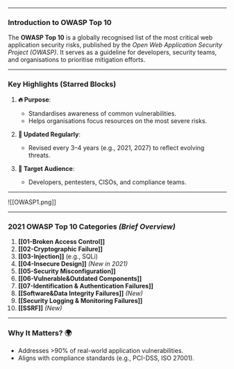 
---

### **Introduction to OWASP Top 10**  
The **OWASP Top 10** is a globally recognised list of the most critical web application security risks, published by the *Open Web Application Security Project (OWASP)*. It serves as a guideline for developers, security teams, and organisations to prioritise mitigation efforts.

---

### **Key Highlights (Starred Blocks)**  
1. **🔥 Purpose**:  
   - Standardises awareness of common vulnerabilities.  
   - Helps organisations focus resources on the most severe risks.  

2. **📌 Updated Regularly**:  
   - Revised every 3–4 years (e.g., 2021, 2027) to reflect evolving threats.  

3. **🎯 Target Audience**:  
   - Developers, pentesters, CISOs, and compliance teams.  

---
![[OWASP1.png]]

---

### **2021 OWASP Top 10 Categories** *(Brief Overview)*  
1. **[[01-Broken Access Control]]**  
2. **[[02-Cryptographic Failure]]**  
3. **[[03-Injection]]** (e.g., SQLi)  
4. **[[04-Insecure Design]]** *(New in 2021)*  
5. **[[05-Security Misconfiguration]]**  
6. **[[06-Vulnerable&Outdated Components]]**  
7. **[[07-Identification & Authentication Failures]]**  
8. **[[Software&Data Integrity Failures]]** *(New)*  
9. **[[Security Logging & Monitoring Failures]]**  
10. **[[SSRF]]** *(New)*  

---

### **Why It Matters?** 🌍  
- Addresses >90% of real-world application vulnerabilities.  
- Aligns with compliance standards (e.g., PCI-DSS, ISO 27001).  

